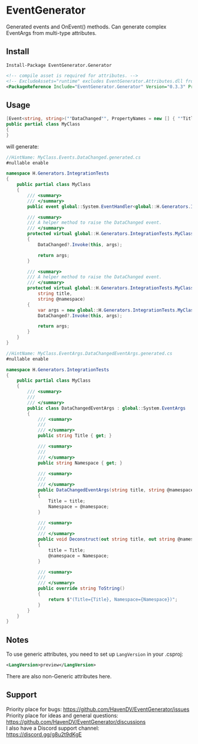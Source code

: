 # EventGenerator
Generated events and OnEvent() methods. Can generate complex EventArgs from multi-type attributes.

## Install
```
Install-Package EventGenerator.Generator
```
```xml
<!-- compile asset is required for attributes. -->
<!-- ExcludeAssets="runtime" excludes EventGenerator.Attributes.dll from your output. -->
<PackageReference Include="EventGenerator.Generator" Version="0.3.3" PrivateAssets="all" ExcludeAssets="runtime" />
```

## Usage
```cs
[Event<string, string>(""DataChanged"", PropertyNames = new [] { ""Title"", ""Namespace"" })]
public partial class MyClass
{
}
```
will generate:
```csharp
//HintName: MyClass.Events.DataChanged.generated.cs
#nullable enable

namespace H.Generators.IntegrationTests
{
    public partial class MyClass
    {
        /// <summary>
        /// </summary>
        public event global::System.EventHandler<global::H.Generators.IntegrationTests.MyClass.DataChangedEventArgs>? DataChanged;

        /// <summary>
        /// A helper method to raise the DataChanged event.
        /// </summary>
        protected virtual global::H.Generators.IntegrationTests.MyClass.DataChangedEventArgs OnDataChanged(global::H.Generators.IntegrationTests.MyClass.DataChangedEventArgs args)
        {
            DataChanged?.Invoke(this, args);

            return args;
        }

        /// <summary>
        /// A helper method to raise the DataChanged event.
        /// </summary>
        protected virtual global::H.Generators.IntegrationTests.MyClass.DataChangedEventArgs OnDataChanged(
            string title,
            string @namespace)
        {
            var args = new global::H.Generators.IntegrationTests.MyClass.DataChangedEventArgs(title, @namespace);
            DataChanged?.Invoke(this, args);

            return args;
        }
    }
}
```
```csharp
//HintName: MyClass.EventArgs.DataChangedEventArgs.generated.cs
#nullable enable

namespace H.Generators.IntegrationTests
{
    public partial class MyClass
    {
        /// <summary>
        /// 
        /// </summary>
        public class DataChangedEventArgs : global::System.EventArgs
        {
            /// <summary>
            /// 
            /// </summary>
            public string Title { get; }

            /// <summary>
            /// 
            /// </summary>
            public string Namespace { get; }

            /// <summary>
            /// 
            /// </summary>
            public DataChangedEventArgs(string title, string @namespace)
            {
                Title = title;
                Namespace = @namespace;
            }

            /// <summary>
            /// 
            /// </summary>
            public void Deconstruct(out string title, out string @namespace)
            {
                title = Title;
                @namespace = Namespace;
            }

            /// <summary>
            /// 
            /// </summary>
            public override string ToString()
            {
                return $"(Title={Title}, Namespace={Namespace})";
            }
        }
    }
}
```

## Notes
To use generic attributes, you need to set up `LangVersion` in your .csproj:
```xml
<LangVersion>preview</LangVersion>
```
There are also non-Generic attributes here.

## Support
Priority place for bugs: https://github.com/HavenDV/EventGenerator/issues  
Priority place for ideas and general questions: https://github.com/HavenDV/EventGenerator/discussions  
I also have a Discord support channel:  
https://discord.gg/g8u2t9dKgE
